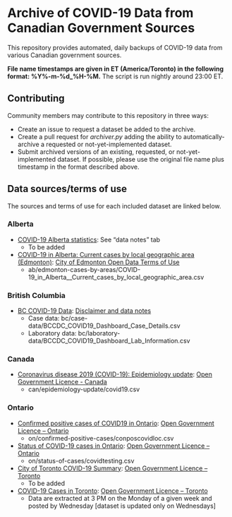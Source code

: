 # Archive of COVID-19 Data from Canadian Government Sources

This repository provides automated, daily backups of COVID-19 data from various Canadian government sources.

**File name timestamps are given in ET (America/Toronto) in the following format: %Y%-m-%d_%H-%M.** The script is run nightly around 23:00 ET.

## Contributing

Community members may contribute to this repository in three ways:

* Create an issue to request a dataset be added to the archive.
* Create a pull request for *archiver.py* adding the ability to automatically-archive a requested or not-yet-implemented dataset.
* Submit archived versions of an existing, requested, or not-yet-implemented dataset. If possible, please use the original file name plus timestamp in the format described above.

## Data sources/terms of use

The sources and terms of use for each included dataset are linked below.

### Alberta

* [COVID-19 Alberta statistics](https://www.alberta.ca/stats/covid-19-alberta-statistics.htm): See “data notes” tab
    * To be added
* [COVID-19 in Alberta: Current cases by local geographic area (Edmonton)](https://data.edmonton.ca/Community-Services/COVID-19-in-Alberta-Current-cases-by-local-geograp/ix8f-s9xp): [City of Edmonton Open Data Terms of Use](https://data.edmonton.ca/stories/s/City-of-Edmonton-Open-Data-Terms-of-Use/msh8-if28/)
    * ab/edmonton-cases-by-areas/COVID-19_in_Alberta__Current_cases_by_local_geographic_area.csv

### British Columbia

* [BC COVID-19 Data](http://www.bccdc.ca/health-info/diseases-conditions/covid-19/data): [Disclaimer and data notes](http://www.bccdc.ca/Health-Info-Site/Documents/BC_COVID-19_Disclaimer_Data_Notes.pdf)
    * Case data: bc/case-data/BCCDC_COVID19_Dashboard_Case_Details.csv
    * Laboratory data: bc/laboratory-data/BCCDC_COVID19_Dashboard_Lab_Information.csv

### Canada

* [Coronavirus disease 2019 (COVID-19): Epidemiology update](https://health-infobase.canada.ca/covid-19/epidemiological-summary-covid-19-cases.html): [Open Government Licence - Canada](https://open.canada.ca/en/open-government-licence-canada)
    * can/epidemiology-update/covid19.csv

### Ontario

* [Confirmed positive cases of COVID19 in Ontario](https://data.ontario.ca/dataset/confirmed-positive-cases-of-covid-19-in-ontario/resource/455fd63b-603d-4608-8216-7d8647f43350): [Open Government Licence – Ontario](https://www.ontario.ca/page/open-government-licence-ontario)
    * on/confirmed-positive-cases/conposcovidloc.csv
* [Status of COVID-19 cases in Ontario](https://data.ontario.ca/dataset/f4f86e54-872d-43f8-8a86-3892fd3cb5e6/resource/ed270bb8-340b-41f9-a7c6-e8ef587e6d11): [Open Government Licence – Ontario](https://www.ontario.ca/page/open-government-licence-ontario)
    * on/status-of-cases/covidtesting.csv
* [City of Toronto COVID-19 Summary](https://www.toronto.ca/home/covid-19/covid-19-latest-city-of-toronto-news/covid-19-status-of-cases-in-toronto/): [Open Government Licence – Toronto](https://open.toronto.ca/open-data-license/)
    * To be added
* [COVID-19 Cases in Toronto](https://open.toronto.ca/dataset/covid-19-cases-in-toronto/): [Open Government Licence – Toronto](https://open.toronto.ca/open-data-license/)
    * Data are extracted at 3 PM on the Monday of a given week and posted by Wednesday [dataset is updated only on Wednesdays]
